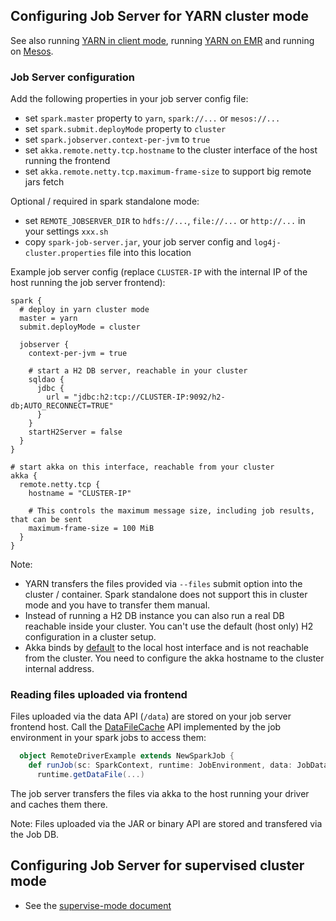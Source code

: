 ## Configuring Job Server for YARN cluster mode

See also running [YARN in client mode](yarn.md), running [YARN on EMR](EMR.md) and running on [Mesos](mesos.md).

### Job Server configuration

Add the following properties in your job server config file:
- set `spark.master` property to `yarn`, `spark://...` or `mesos://...`
- set `spark.submit.deployMode` property to `cluster`
- set `spark.jobserver.context-per-jvm` to `true`
- set `akka.remote.netty.tcp.hostname` to the cluster interface of the host running the frontend
- set `akka.remote.netty.tcp.maximum-frame-size` to support big remote jars fetch

Optional / required in spark standalone mode:
- set `REMOTE_JOBSERVER_DIR` to `hdfs://...`, `file://...` or `http://...` in your settings `xxx.sh`
- copy `spark-job-server.jar`, your job server config and `log4j-cluster.properties` file into this location

Example job server config (replace `CLUSTER-IP` with the internal IP of the host running the job server frontend):

    spark {
      # deploy in yarn cluster mode
      master = yarn
      submit.deployMode = cluster

      jobserver {
        context-per-jvm = true

        # start a H2 DB server, reachable in your cluster
        sqldao {
          jdbc {
            url = "jdbc:h2:tcp://CLUSTER-IP:9092/h2-db;AUTO_RECONNECT=TRUE"
          }
        }
        startH2Server = false
      }
    }

    # start akka on this interface, reachable from your cluster
    akka {
      remote.netty.tcp {
        hostname = "CLUSTER-IP"

        # This controls the maximum message size, including job results, that can be sent
        maximum-frame-size = 100 MiB
      }
    }

Note:
- YARN transfers the files provided via `--files` submit option into the cluster / container. Spark standalone does not support this in cluster mode and you have to transfer them manual.
- Instead of running a H2 DB instance you can also run a real DB reachable inside your cluster. You can't use the default (host only) H2 configuration in a cluster setup.
- Akka binds by [default](../job-server/src/main/resources/application.conf) to the local host interface and is not reachable from the cluster. You need to configure the akka hostname to the cluster internal address.

### Reading files uploaded via frontend

Files uploaded via the data API (`/data`) are stored on your job server frontend host.
Call the [DataFileCache](../job-server-api/src/main/scala/spark/jobserver/api/SparkJobBase.scala) API implemented by the job environment in your spark jobs to access them:

```scala
  object RemoteDriverExample extends NewSparkJob {
    def runJob(sc: SparkContext, runtime: JobEnvironment, data: JobData): JobOutput =
      runtime.getDataFile(...)
```

The job server transfers the files via akka to the host running your driver and caches them there.

Note: Files uploaded via the JAR or binary API are stored and transfered via the Job DB.

## Configuring Job Server for supervised cluster mode

* See the [supervise-mode document](https://github.com/spark-jobserver/spark-jobserver/blob/master/doc/supervise-mode.md)
